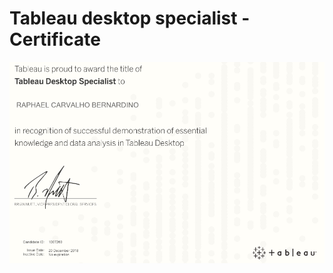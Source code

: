 # Tableau desktop specialist - Certificate

![](https://github.com/rapha-carvalho/tableau_certificates/blob/master/tableau_certificate.png)

